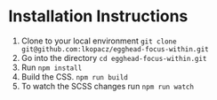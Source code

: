 # Installation Instructions

1. Clone to your local environment `git clone git@github.com:lkopacz/egghead-focus-within.git`
2. Go into the directory `cd egghead-focus-within.git`
3. Run `npm install`
4. Build the CSS. `npm run build`
5. To watch the SCSS changes run `npm run watch`
